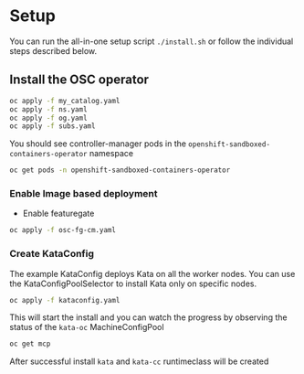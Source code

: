 # Setup

You can run the all-in-one setup script `./install.sh` or follow
the individual steps described below.

## Install the OSC operator

```sh
oc apply -f my_catalog.yaml
oc apply -f ns.yaml
oc apply -f og.yaml
oc apply -f subs.yaml
```

You should see controller-manager pods in the `openshift-sandboxed-containers-operator` namespace

```sh
oc get pods -n openshift-sandboxed-containers-operator
```

### Enable Image based deployment

- Enable featuregate

```sh
oc apply -f osc-fg-cm.yaml
```

### Create KataConfig

The example KataConfig deploys Kata on all the worker nodes.
You can use the KataConfigPoolSelector to install Kata only on specific nodes.

```sh
oc apply -f kataconfig.yaml
```

This will start the install and you can watch the progress by observing the
status of the `kata-oc` MachineConfigPool

```sh
oc get mcp
```

After successful install `kata` and `kata-cc` runtimeclass will be created
